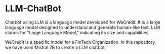 # LLM-ChatBot

Chatbot using LLM is a language model developed for WeCredit. It is a large language model designed to understand and generate human-like text. LLM stands for "Large Language Model," indicating its size and capabilities.

WeCredit is a specific model for a FinTech Organization. 
In this repository, we have used Mistral 7B to create a LLM chatbot:
